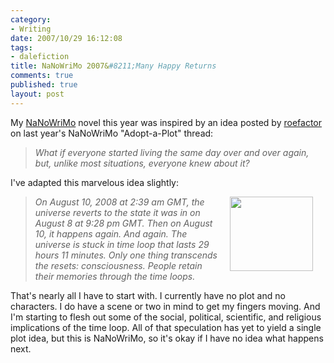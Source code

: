 ```yaml
--- 
category: 
- Writing
date: 2007/10/29 16:12:08
tags: 
- dalefiction
title: NaNoWriMo 2007&#8211;Many Happy Returns
comments: true
published: true
layout: post
---
```


My <a href="http://www.nanowrimo.org" title="National Novel Writing Month">NaNoWriMo</a> novel this year was inspired by an idea posted by <a href="http://www.nanowrimo.org/eng/user/50120">roefactor</a> on last year's NaNoWriMo "Adopt-a-Plot" thread:
<blockquote><em>What if everyone started living the same day over and over again, but, unlike most situations, everyone knew about it?</em></blockquote>
I've adapted this marvelous idea slightly:
<blockquote><img src="http://www.dale.emery.name/photos/mhr/Calendar.jpg" align="right" height="119" hspace="20" width="133" /><em>On August 10, 2008 at 2:39 am GMT, the universe reverts to the state it was in on August 8 at 9:28 pm GMT. Then on August 10, it happens again. And again. The universe is stuck in time loop that lasts 29 hours 11 minutes. Only one thing transcends the resets: consciousness. People retain their memories through the time loops. </em></blockquote>
That's nearly all I have to start with. I currently have no plot and no characters. I do have a scene or two in mind to get my fingers moving. And I'm starting to flesh out some of the social, political, scientific, and religious implications of the time loop. All of that speculation has yet to yield a single plot idea, but this is NaNoWriMo, so it's okay if I have no idea what happens next.
